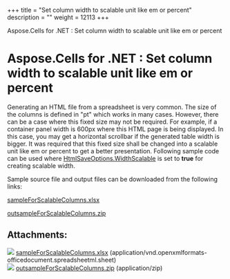 +++
title = "Set column width to scalable unit like em or percent" 
description = "" 
weight = 12113 
+++

Aspose.Cells for .NET : Set column width to scalable unit like em or percent  

# Aspose.Cells for .NET : Set column width to scalable unit like em or percent


Generating an HTML file from a spreadsheet is very common. The size of the columns is defined in "pt" which works in many cases. However, there can be a case where this fixed size may not be required. For example, if a container panel width is 600px where this HTML page is being displayed. In this case, you may get a horizontal scrollbar if the generated table width is bigger. It was required that this fixed size shall be changed into a scalable unit like em or percent to get a better presentation. Following sample code can be used where [HtmlSaveOptions.WidthScalable](https://apireference.aspose.com/net/cells/aspose.cells/htmlsaveoptions/properties/widthscalable) is set to **true** for creating scalable width.

Sample source file and output files can be downloaded from the following links:

[sampleForScalableColumns.xlsx](https://docs2.aspose.com/cells/net/attachments/73826367/73990150.xlsx)

[outsampleForScalableColumns.zip](https://docs2.aspose.com/cells/net/attachments/73826367/73990151.zip)  

## Attachments:

![](https://docs2.aspose.com/cells/net/images/icons/bullet_blue.gif) [sampleForScalableColumns.xlsx](https://docs2.aspose.com/cells/net/attachments/73826367/73990150.xlsx) (application/vnd.openxmlformats-officedocument.spreadsheetml.sheet)  
![](https://docs2.aspose.com/cells/net/images/icons/bullet_blue.gif) [outsampleForScalableColumns.zip](https://docs2.aspose.com/cells/net/attachments/73826367/73990151.zip) (application/zip)  

